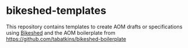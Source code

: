 # bikeshed-templates

This repository contains templates to create AOM drafts or specifications using [Bikeshed](https://tabatkins.github.io/bikeshed/) and the AOM boilerplate from https://github.com/tabatkins/bikeshed-boilerplate
